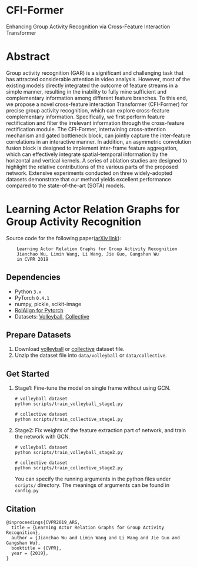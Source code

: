 # CFI-Former
Enhancing Group Activity Recognition via Cross-Feature Interaction Transformer

# Abstract
Group activity recognition (GAR) is a significant and challenging task that has attracted considerable attention in video analysis. However, most of the existing models directly integrated the outcome of feature streams in a simple manner, resulting in the inability to fully mine sufficient and complementary information among different feature branches. To this end, we propose a novel cross-feature interaction Transformer (CFI-Former) for precise group activity recognition, which can explore cross-feature complementary information. Specifically, we first perform feature rectification and filter the irrelevant information through the cross-feature rectification module. The CFI-Former, intertwining cross-attention mechanism and gated bottleneck block, can jointly capture the inter-feature correlations in an interactive manner. In addition, an asymmetric convolution fusion block is designed to implement inter-frame feature aggregation, which can effectively integrate spatial-temporal information by the horizontal and vertical kernels. A series of ablation studies are designed to highlight the relative contributions of the various parts of the proposed network. Extensive experiments conducted on three widely-adopted datasets demonstrate that our method yields excellent performance compared to the state-of-the-art (SOTA) models. 

# Learning Actor Relation Graphs for Group Activity Recognition

Source code for the following paper([arXiv link](https://arxiv.org/abs/1904.10117)):

        Learning Actor Relation Graphs for Group Activity Recognition
        Jianchao Wu, Limin Wang, Li Wang, Jie Guo, Gangshan Wu
        in CVPR 2019
        
        


## Dependencies

- Python `3.x`
- PyTorch `0.4.1`
- numpy, pickle, scikit-image
- [RoIAlign for Pytorch](https://github.com/longcw/RoIAlign.pytorch)
- Datasets: [Volleyball](https://github.com/mostafa-saad/deep-activity-rec), [Collective](http://vhosts.eecs.umich.edu/vision//activity-dataset.html)




## Prepare Datasets

1. Download [volleyball](http://vml.cs.sfu.ca/wp-content/uploads/volleyballdataset/volleyball.zip) or [collective](http://vhosts.eecs.umich.edu/vision//ActivityDataset.zip) dataset file.
2. Unzip the dataset file into `data/volleyball` or `data/collective`.




## Get Started

1. Stage1: Fine-tune the model on single frame without using GCN.

    ```shell
    # volleyball dataset
    python scripts/train_volleyball_stage1.py
    
    # collective dataset
    python scripts/train_collective_stage1.py
    ```

2. Stage2: Fix weights of the feature extraction part of network, and train the network with GCN.

    ```shell
    # volleyball dataset
    python scripts/train_volleyball_stage2.py
    
    # collective dataset
    python scripts/train_collective_stage2.py
    ```
    
    You can specify the running arguments in the python files under `scripts/` directory. The meanings of arguments can be found in `config.py`



## Citation

```
@inproceedings{CVPR2019_ARG,
  title = {Learning Actor Relation Graphs for Group Activity Recognition},
  author = {Jianchao Wu and Limin Wang and Li Wang and Jie Guo and Gangshan Wu},
  booktitle = {CVPR},
  year = {2019},
}
```
